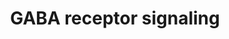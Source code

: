 ---
annotations:
- id: PW:0000405
  parent: regulatory pathway
  type: Pathway Ontology
  value: synaptic vesicle exocytosis - neurotransmitter release pathway
- id: PW:0000407
  parent: classic metabolic pathway
  type: Pathway Ontology
  value: neurotransmitter metabolic pathway
- id: CL:0000125
  parent: animal cell
  type: Cell Type Ontology
  value: glial cell
- id: PW:0000757
  parent: drug pathway
  type: Pathway Ontology
  value: benzodiazepine pharmacodynamics pathway
- id: PW:0001892
  parent: drug pathway
  type: Pathway Ontology
  value: calcium channel blocker drug pathway
- id: PW:0000003
  parent: signaling pathway
  type: Pathway Ontology
  value: signaling pathway
- id: PW:0000848
  parent: signaling pathway
  type: Pathway Ontology
  value: gamma-aminobutyric acid signaling pathway
- id: CL:0000540
  parent: animal cell
  type: Cell Type Ontology
  value: neuron
- id: CL:0000617
  parent: animal cell
  type: Cell Type Ontology
  value: GABAergic neuron
authors:
- DeSl
- IreneHemel
- Khanspers
- AlexanderPico
- Eweitz
- Finterly
- Egonw
citedin:
- link: PMC9473477
  title: 'Network-Based Data Analysis Reveals Ion Channel-Related Gene Features in
    COVID-19: A Bioinformatic Approach (2022)'
communities:
- ONTOX
description: 'GABA is the main inhibitory neurotransmitter in the mammalian CNS. It
  is synthesized from glutamate by the enzyme L-glutamic acid decarboxylase. The GABA
  transporter GAT, located in the plasma membrane of nerve terminals and glial cells,
  plays an important role in the termination of synaptic transmission. GABA enters
  the cell via GAT and is then converted to gamma hydroxybutarate or succinate, the
  latter eventually entering the citrate cycle.  There are three GABA receptors: GABA(A),
  GABA(B) and GABA(C) receptor. GABA(A) and GABA(C) receptors belong to the family
  of transmitter-gated ion channels while GABA(B) receptor is a G protein coupled
  receptor which is activated by baclofen. GABA(A) receptors are hetero-oligomeric
  Cl- channels that are modulated by barbiturates and benzodiazepines. GABA(A)R-associated
  protein (GABARAP) is localized in the golgi and plays a role in intracellular GABA
  (A) receptor transport via its ability to interact with N-ethylmaleimide-sensitive
  factor (NSF) and gephyrin (GPHN). Surface receptor number is important since it
  is a determinant of inhibitory synapse strength. It is controlled by removal of
  receptors from the membrane by interaction with the clathrin adaptor AP2 followed
  by recruitment into clathrin-coated pits. GABA(A) receptors can then be targeted
  for proteasomal degradation.  Proteins on this pathway have targeted assays available
  via the [CPTAC Assay Portal](https://assays.cancer.gov/available_assays?wp_id=WP4159).'
last-edited: 2025-04-24
ndex: 7993ac02-8b69-11eb-9e72-0ac135e8bacf
organisms:
- Homo sapiens
redirect_from:
- /index.php/Pathway:WP4159
- /instance/WP4159
- /instance/WP4159_r138618
revision: r138618
schema-jsonld:
- '@context': https://schema.org/
  '@id': https://wikipathways.github.io/pathways/WP4159.html
  '@type': Dataset
  creator:
    '@type': Organization
    name: WikiPathways
  description: 'GABA is the main inhibitory neurotransmitter in the mammalian CNS.
    It is synthesized from glutamate by the enzyme L-glutamic acid decarboxylase.
    The GABA transporter GAT, located in the plasma membrane of nerve terminals and
    glial cells, plays an important role in the termination of synaptic transmission.
    GABA enters the cell via GAT and is then converted to gamma hydroxybutarate or
    succinate, the latter eventually entering the citrate cycle.  There are three
    GABA receptors: GABA(A), GABA(B) and GABA(C) receptor. GABA(A) and GABA(C) receptors
    belong to the family of transmitter-gated ion channels while GABA(B) receptor
    is a G protein coupled receptor which is activated by baclofen. GABA(A) receptors
    are hetero-oligomeric Cl- channels that are modulated by barbiturates and benzodiazepines.
    GABA(A)R-associated protein (GABARAP) is localized in the golgi and plays a role
    in intracellular GABA (A) receptor transport via its ability to interact with
    N-ethylmaleimide-sensitive factor (NSF) and gephyrin (GPHN). Surface receptor
    number is important since it is a determinant of inhibitory synapse strength.
    It is controlled by removal of receptors from the membrane by interaction with
    the clathrin adaptor AP2 followed by recruitment into clathrin-coated pits. GABA(A)
    receptors can then be targeted for proteasomal degradation.  Proteins on this
    pathway have targeted assays available via the [CPTAC Assay Portal](https://assays.cancer.gov/available_assays?wp_id=WP4159).'
  keywords:
  - ABAT
  - ALDH4
  - ALDH9A1
  - AP2A1
  - AP2A2
  - AP2B1
  - AP2M1
  - AP2S1
  - Adenylate cyclase
  - Baclofen
  - Barbiturates
  - Benzodiazepines
  - Ca2+ channel
  - Calcium influx
  - Cl-
  - DNM1
  - G-protein (large Heterotrimeric)
  - G-protein (small monomeric Small GTPase)
  - GABA
  - GABA-B receptor
  - GABA-B-receptor (sub.1)
  - GABA-B-receptor (sub.2)
  - GABARAP
  - GABRA1
  - GABRA2
  - GABRA3
  - GABRA4
  - GABRA5
  - GABRA6
  - GABRB1
  - GABRB2
  - GABRB3
  - GABRD
  - GABRE
  - GABRG1
  - GABRG2
  - GABRG3
  - GABRP
  - GABRQ
  - GAD1
  - GAD2
  - GAT1
  - GAT3
  - GPHN
  - Gamma-hydroxybutyrate
  - 'Gamma-hydroxybutyrate '
  - K+ channel
  - L-glutamate
  - NSF
  - Release of GABA
  - SLC32A1
  - SLC6A11
  - 'Succinate '
  - Succinic semialdehyde
  - UBQLN1
  - VIAAT
  license: CC0
  name: GABA receptor signaling
seo: CreativeWork
title: GABA receptor signaling
wpid: WP4159
---
